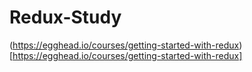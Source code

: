 # Redux-Study

(https://egghead.io/courses/getting-started-with-redux)[https://egghead.io/courses/getting-started-with-redux]
